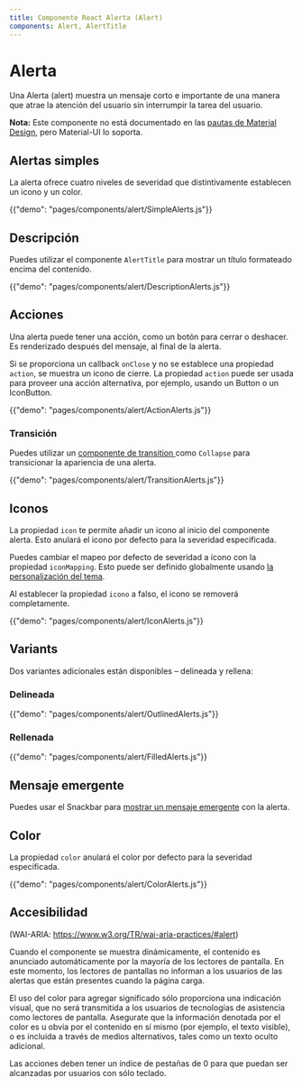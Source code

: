```yaml
---
title: Componente React Alerta (Alert)
components: Alert, AlertTitle
---
```


# Alerta

<p class="description">Una Alerta (alert) muestra un mensaje corto e importante de una manera que atrae la atención del usuario sin interrumpir la tarea del usuario.</p>

**Nota:** Este componente no está documentado en las [ pautas de Material Design](https://material.io/), pero Material-UI lo soporta.

## Alertas simples

La alerta ofrece cuatro niveles de severidad que distintivamente establecen un icono y un color.

{{"demo": "pages/components/alert/SimpleAlerts.js"}}

## Descripción

Puedes utilizar el componente `AlertTitle` para mostrar un título formateado encima del contenido.

{{"demo": "pages/components/alert/DescriptionAlerts.js"}}

## Acciones

Una alerta puede tener una acción, como un botón para cerrar o deshacer. Es renderizado después del mensaje, al final de la alerta.

Si se proporciona un callback `onClose` y no se establece una propiedad `action`, se muestra un icono de cierre. La propiedad `action` puede ser usada para proveer una acción alternativa, por ejemplo, usando un Button o un IconButton.

{{"demo": "pages/components/alert/ActionAlerts.js"}}

### Transición

Puedes utilizar un [ componente de transition ](/components/transitions/) como `Collapse` para transicionar la apariencia de una alerta.

{{"demo": "pages/components/alert/TransitionAlerts.js"}}

## Iconos

La propiedad `icon` te permite añadir un icono al inicio del componente alerta. Esto anulará el icono por defecto para la severidad especificada.

Puedes cambiar el mapeo por defecto de severidad a ícono con la propiedad  `iconMapping`. Esto puede ser definido globalmente usando [la personalización del tema](/customization/globals/#default-props).

Al establecer la propiedad `icono` a falso, el icono se removerá completamente.

{{"demo": "pages/components/alert/IconAlerts.js"}}

## Variants

Dos variantes adicionales están disponibles – delineada y rellena:

### Delineada

{{"demo": "pages/components/alert/OutlinedAlerts.js"}}

### Rellenada

{{"demo": "pages/components/alert/FilledAlerts.js"}}

## Mensaje emergente

Puedes usar el Snackbar para [mostrar un mensaje emergente](/components/snackbars/#customized-snackbars) con la alerta.

## Color

La propiedad `color` anulará el color por defecto para la severidad especificada.

{{"demo": "pages/components/alert/ColorAlerts.js"}}

## Accesibilidad

(WAI-ARIA: https://www.w3.org/TR/wai-aria-practices/#alert)

Cuando el componente se muestra dinámicamente, el contenido es anunciado automáticamente por la mayoría de los lectores de pantalla. En este momento, los lectores de pantallas no informan a los usuarios de las alertas que están presentes cuando la página carga.

El uso del color para agregar significado sólo proporciona una indicación visual, que no será transmitida a los usuarios de tecnologías de asistencia como lectores de pantalla. Asegurate que la información denotada por el color es u obvia por el contenido en sí mismo (por ejemplo, el texto visible), o es incluida a través de medios alternativos, tales como un texto oculto adicional.

Las acciones deben tener un índice de pestañas de 0 para que puedan ser alcanzadas por usuarios con sólo teclado.

